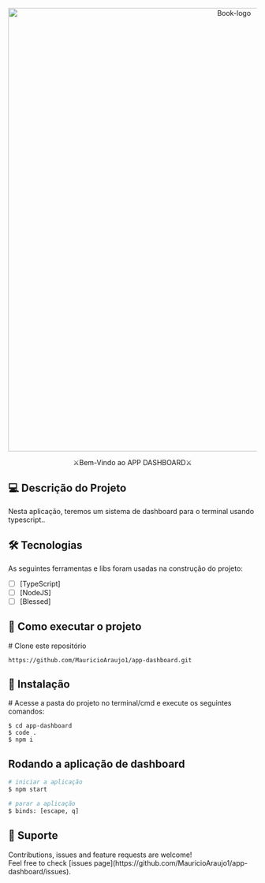 <p align="center">
  <a target="blank"><img src="https://github.com/MauricioAraujo1/Book-API/assets/106497974/1fe347aa-abfd-46eb-8c43-fe8f4fa14f77" width="900" alt="Book-logo" /></a>
</p>

[circleci-image]: https://img.shields.io/circleci/build/github/nestjs/nest/master?token=abc123def456
[circleci-url]: https://circleci.com/gh/nestjs/nest

</p>
  <!--[![Backers on Open Collective](https://opencollective.com/nest/backers/badge.svg)](https://opencollective.com/nest#backer)
  [![Sponsors on Open Collective](https://opencollective.com/nest/sponsors/badge.svg)](https://opencollective.com/nest#sponsor)-->
<p align="center" dir="auto">⚔Bem-Vindo ao APP DASHBOARD⚔</p>

<h2>💻 Descrição do Projeto</h2>

Nesta aplicação, teremos um sistema de dashboard para o terminal usando typescript.. 

<h2>🛠 Tecnologias</h2>

As seguintes ferramentas e libs foram usadas na construção do projeto:

- [ ] [TypeScript]
- [ ] [NodeJS]
- [ ] [Blessed]

<h2>🚀 Como executar o projeto</h2>

<span class="pl-c"><span class="pl-c">#</span> Clone este repositório</span>

```
https://github.com/MauricioAraujo1/app-dashboard.git
```

<h2>🧭 Instalação</h2>

<span class="pl-c"><span class="pl-c">#</span> Acesse a pasta do projeto no terminal/cmd e execute os seguintes comandos:</span>

```
$ cd app-dashboard
$ code .
$ npm i
```

<h2>Rodando a aplicação de dashboard</h2>

```bash
# iniciar a aplicação
$ npm start

# parar a aplicação
$ binds: [escape, q]
```

<h2>🤝 Suporte</h2> 
Contributions, issues and feature requests are welcome!<br />Feel free to check [issues page](https://github.com/MauricioAraujo1/app-dashboard/issues).
